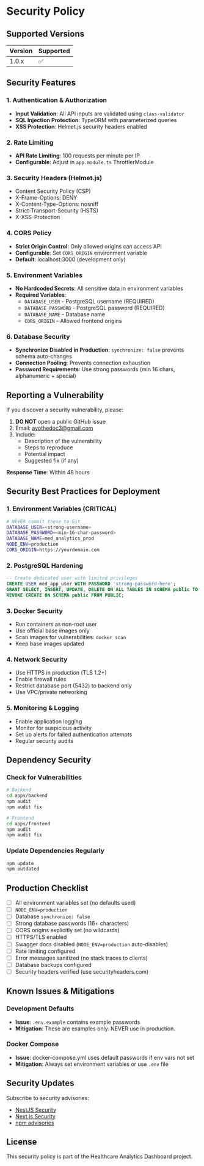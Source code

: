 # Security Policy

## Supported Versions

| Version | Supported          |
| ------- | ------------------ |
| 1.0.x   | :white_check_mark: |

## Security Features

### 1. Authentication & Authorization
- **Input Validation**: All API inputs are validated using `class-validator`
- **SQL Injection Protection**: TypeORM with parameterized queries
- **XSS Protection**: Helmet.js security headers enabled

### 2. Rate Limiting
- **API Rate Limiting**: 100 requests per minute per IP
- **Configurable**: Adjust in `app.module.ts` ThrottlerModule

### 3. Security Headers (Helmet.js)
- Content Security Policy (CSP)
- X-Frame-Options: DENY
- X-Content-Type-Options: nosniff
- Strict-Transport-Security (HSTS)
- X-XSS-Protection

### 4. CORS Policy
- **Strict Origin Control**: Only allowed origins can access API
- **Configurable**: Set `CORS_ORIGIN` environment variable
- **Default**: localhost:3000 (development only)

### 5. Environment Variables
- **No Hardcoded Secrets**: All sensitive data in environment variables
- **Required Variables**:
  - `DATABASE_USER` - PostgreSQL username (REQUIRED)
  - `DATABASE_PASSWORD` - PostgreSQL password (REQUIRED)
  - `DATABASE_NAME` - Database name
  - `CORS_ORIGIN` - Allowed frontend origins

### 6. Database Security
- **Synchronize Disabled in Production**: `synchronize: false` prevents schema auto-changes
- **Connection Pooling**: Prevents connection exhaustion
- **Password Requirements**: Use strong passwords (min 16 chars, alphanumeric + special)

## Reporting a Vulnerability

If you discover a security vulnerability, please:

1. **DO NOT** open a public GitHub issue
2. Email: ayothedoc3@gmail.com
3. Include:
   - Description of the vulnerability
   - Steps to reproduce
   - Potential impact
   - Suggested fix (if any)

**Response Time**: Within 48 hours

## Security Best Practices for Deployment

### 1. Environment Variables (CRITICAL)
```bash
# NEVER commit these to Git
DATABASE_USER=<strong-username>
DATABASE_PASSWORD=<min-16-char-password>
DATABASE_NAME=med_analytics_prod
NODE_ENV=production
CORS_ORIGIN=https://yourdomain.com
```

### 2. PostgreSQL Hardening
```sql
-- Create dedicated user with limited privileges
CREATE USER med_app_user WITH PASSWORD 'strong-password-here';
GRANT SELECT, INSERT, UPDATE, DELETE ON ALL TABLES IN SCHEMA public TO med_app_user;
REVOKE CREATE ON SCHEMA public FROM PUBLIC;
```

### 3. Docker Security
- Run containers as non-root user
- Use official base images only
- Scan images for vulnerabilities: `docker scan`
- Keep base images updated

### 4. Network Security
- Use HTTPS in production (TLS 1.2+)
- Enable firewall rules
- Restrict database port (5432) to backend only
- Use VPC/private networking

### 5. Monitoring & Logging
- Enable application logging
- Monitor for suspicious activity
- Set up alerts for failed authentication attempts
- Regular security audits

## Dependency Security

### Check for Vulnerabilities
```bash
# Backend
cd apps/backend
npm audit
npm audit fix

# Frontend
cd apps/frontend
npm audit
npm audit fix
```

### Update Dependencies Regularly
```bash
npm update
npm outdated
```

## Production Checklist

- [ ] All environment variables set (no defaults used)
- [ ] `NODE_ENV=production`
- [ ] Database `synchronize: false`
- [ ] Strong database passwords (16+ characters)
- [ ] CORS origins explicitly set (no wildcards)
- [ ] HTTPS/TLS enabled
- [ ] Swagger docs disabled (`NODE_ENV=production` auto-disables)
- [ ] Rate limiting configured
- [ ] Error messages sanitized (no stack traces to clients)
- [ ] Database backups configured
- [ ] Security headers verified (use securityheaders.com)

## Known Issues & Mitigations

### Development Defaults
- **Issue**: `.env.example` contains example passwords
- **Mitigation**: These are examples only. NEVER use in production.

### Docker Compose
- **Issue**: docker-compose.yml uses default passwords if env vars not set
- **Mitigation**: Always set environment variables or use `.env` file

## Security Updates

Subscribe to security advisories:
- [NestJS Security](https://github.com/nestjs/nest/security)
- [Next.js Security](https://github.com/vercel/next.js/security)
- [npm advisories](https://www.npmjs.com/advisories)

## License

This security policy is part of the Healthcare Analytics Dashboard project.
